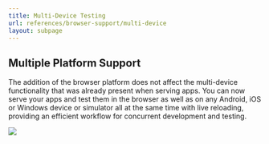 ```yaml
---
title: Multi-Device Testing
url: references/browser-support/multi-device
layout: subpage
---
```


## Multiple Platform Support

The addition of the browser platform does not affect the multi-device functionality that was already present when serving apps. You can now serve your apps and test them in the browser as well as on any Android, iOS or Windows device or simulator all at the same time with live reloading, providing an efficient workflow for concurrent development and testing.

![](/images/browser-support/multidevice.png)
